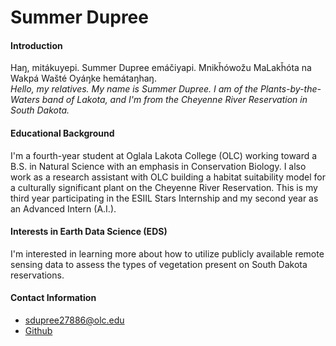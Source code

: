# Summer Dupree

#### Introduction

Haŋ, mitákuyepi. Summer Dupree emáčiyapi. Mnikȟówožu MaLakȟóta na Wakpá Wašté Oyáŋke hemátaŋhaŋ. <br>
_Hello, my relatives. My name is Summer Dupree. I am of the Plants-by-the-Waters band of Lakota, and I'm from the Cheyenne River Reservation in South Dakota._


#### Educational Background

I'm a fourth-year student at Oglala Lakota College (OLC) working toward a B.S. in Natural Science with an emphasis in Conservation Biology. I also work as a research assistant with OLC building a habitat suitability model for a culturally significant plant on the Cheyenne River Reservation. This is my third year participating in the ESIIL Stars Internship and my second year as an Advanced Intern (A.I.).


#### Interests in Earth Data Science (EDS)
I'm interested in learning more about how to utilize publicly available remote sensing data to assess the types of vegetation present on South Dakota reservations.


#### Contact Information
* <sdupree27886@olc.edu>
* [Github](https://github.com/summer-dupree)
